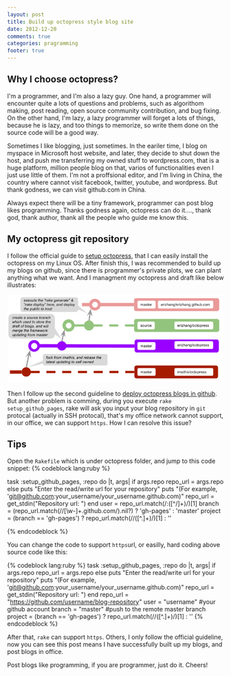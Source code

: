 ```yaml
---
layout: post
title: Build up octopress style blog site
date: 2012-12-20
comments: true
categories: pragramming
footer: true
---
```

## Why I choose octopress?
I'm a programmer, and I'm also a lazy guy. One hand, a programmer will encounter quite a lots of questions and problems, such as algorithom making, post reading, open source community contribution, and bug fixing. On the other hand, I'm lazy, a lazy programmer will forget a lots of things, because he is lazy, and too things to memorize, so write them done on the source code will be a good way.

Sometimes I like blogging, just sometimes. In the eariler time, I blog on myspace in Microsoft host website, and later, they decide to shut down the host, and push me transferring my owned stuff to wordpress.com, that is a huge platform, million people blog on that, varios of functionalities even I just use little of them. I'm not a proffsional editor, and I'm living in China, the country where cannot visit facebook, twitter, youtube, and wordpress. But thank godness, we can visit github.com in China.

Always expect there will be a tiny framework, programmer can post blog likes programming. Thanks godness again, octopress can do it...., thank god, thank author, thank all the people who guide me know this.

## My octopress git repository

I follow the official guide to [setup octopress](http://octopress.org/docs/setup/ "Setup Octopress"), that I can easily install the octopress on my Linux OS. After finish this, I was recommended to build up my blogs on github, since there is programmer's private plots, we can plant anything what we want. And I managment my octopress and draft like below illustrates:

![Alt text](/images/2012-12-20-build-up-octopress-blog/my.octopress.repository.png "My octopress blogs git repository")


Then I follow up the second guideline to [deploy octopress blogs in github](http://octopress.org/docs/deploying/github/ "deploy on github"). But another problem is comming, during you execute <code>rake setup_github_pages</code>, rake will ask you input your blog repository in <code>git</code> protocal (actually in SSH protocal), that's my office network cannot support, in our office, we can support <code>https</code>. How I can resolve this issue?

## Tips
Open the <code>Rakefile</code> which is under octopress folder, and jump to this code snippet:
{% codeblock lang:ruby %}

task :setup_github_pages, :repo do |t, args|
  if args.repo
    repo_url = args.repo
  else
    puts "Enter the read/write url for your repository"
    puts "(For example, 'git@github.com:your_username/your_username.github.com)"
    repo_url = get_stdin("Repository url: ")
  end
  user = repo_url.match(/:([^\/]+)/)[1]
  branch = (repo_url.match(/\/[\w-]+\.github\.com/).nil?) ? 'gh-pages' : 'master'
  project = (branch == 'gh-pages') ? repo_url.match(/\/([^\.]+)/)[1] : ''

{% endcodeblock %}

You can change the code to support <code>https</code>url, or easilly, hard coding above source code like this:

{% codeblock lang:ruby %}
task :setup_github_pages, :repo do |t, args|
  if args.repo
    repo_url = args.repo
  else
    puts "Enter the read/write url for your repository"
    puts "(For example, 'git@github.com:your_username/your_username.github.com)"
    repo_url = get_stdin("Repository url: ")
  end
  repo_url = "https://github.com/username/blog-repository"
  user = "username" #your github account
  branch = "master" #push to the remote master branch
  project = (branch == 'gh-pages') ? repo_url.match(/\/([^\.]+)/)[1] : ''
{% endcodeblock %}


After that, <code>rake</code> can support <code>https</code>. Others, I only follow the official guideline, now you can see this post means I have successfully built up my blogs, and post blogs in office.

Post blogs like programming, if you are programmer, just do it. Cheers!
